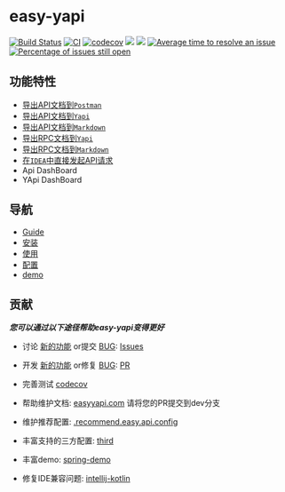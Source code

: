 # easy-yapi

[![Build Status](https://travis-ci.com/tangcent/easy-yapi.svg?branch=master)](https://travis-ci.com/tangcent/easy-yapi)
[![CI](https://github.com/tangcent/easy-yapi/actions/workflows/ci.yml/badge.svg)](https://github.com/tangcent/easy-yapi/actions/workflows/ci.yml)
[![codecov](https://codecov.io/gh/tangcent/easy-yapi/branch/master/graph/badge.svg?token=J6RUGI54XV)](https://codecov.io/gh/tangcent/easy-yapi)
[![](https://img.shields.io/jetbrains/plugin/v/12458?color=blue&label=version)](https://plugins.jetbrains.com/plugin/12458-easyyapi)
[![](https://img.shields.io/jetbrains/plugin/d/12458)](https://plugins.jetbrains.com/plugin/12458-easyyapi)
[![Average time to resolve an issue](http://isitmaintained.com/badge/resolution/tangcent/easy-yapi.svg)](http://isitmaintained.com/project/tangcent/easy-yapi "Average time to resolve an issue")
[![Percentage of issues still open](http://isitmaintained.com/badge/open/tangcent/easy-yapi.svg)](http://isitmaintained.com/project/tangcent/easy-yapi "Percentage of issues still open")

## 功能特性
- [导出API文档到`Postman`](https://easyyapi.com/documents/export2postman.html)
- [导出API文档到`Yapi`](https://easyyapi.com/documents/export2yapi.html)
- [导出API文档到`Markdown`](https://easyyapi.com/documents/export2markdown.html)
- [导出RPC文档到`Yapi`](https://easyyapi.com/documents/export_rpc.html)
- [导出RPC文档到`Markdown`](https://easyyapi.com/documents/export_rpc.html)
- [在`IDEA`中直接发起API请求](http://easyyapi.com/documents/call.html)
- Api DashBoard
- YApi DashBoard

## 导航

* [Guide](https://easyyapi.com/documents/index.html)
* [安装](https://easyyapi.com/documents/installation.html)
* [使用](https://easyyapi.com/documents/use.html)
* [配置](https://easyyapi.com/setting/index.html)
* [demo](https://easyyapi.com/demo/index.html)

## 贡献

***您可以通过以下途径帮助easy-yapi变得更好***
  
* 讨论 [新的功能](https://github.com/tangcent/easy-yapi/issues?q=label%3Aenhancement) or提交 [BUG](https://github.com/tangcent/easy-yapi/issues?q=label%3Abug): [Issues](https://github.com/tangcent/easy-yapi/issues)

* 开发 [新的功能](https://github.com/tangcent/easy-yapi/pulls?q=+label%3Aenhancement) or修复 [BUG](https://github.com/tangcent/easy-yapi/pulls?q=label%3Abug): [PR](https://github.com/tangcent/easy-yapi/pulls)

* 完善测试 [codecov](https://codecov.io/gh/tangcent/easy-yapi)

* 帮助维护文档: [easyyapi.com](https://github.com/easyyapi/easyyapi.github.io/tree/dev)
  请将您的PR提交到dev分支
  
* 维护推荐配置: [.recommend.easy.api.config](https://github.com/tangcent/easy-yapi/blob/master/idea-plugin/src/main/resources/.recommend.easy.api.config)

* 丰富支持的三方配置: [third](https://github.com/tangcent/easy-yapi/tree/master/third)

* 丰富demo: [spring-demo](https://github.com/Earth-1610/spring-demo)

* 修复IDE兼容问题: [intellij-kotlin](https://github.com/Earth-1610/intellij-kotlin/pulls?q=label%3Acompatibility+)